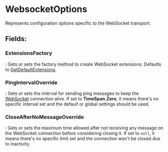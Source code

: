# WebsocketOptions

Represents configuration options specific to the WebSocket transport. 

## **Fields**:
### **ExtensionsFactory**
: Gets or sets the factory method to create WebSocket extensions. Defaults to [GetDefaultExtensions](../WebSockets/WebSocket.md#getdefaultextensions). 
### **PingIntervalOverride**
: Gets or sets the interval for sending ping messages to keep the [WebSocket](../WebSockets/WebSocket.md) connection alive. If set to **TimeSpan.Zero**, it means there's no specific interval set and the default or global settings should be used. 
### **CloseAfterNoMessageOverride**
: Gets or sets the maximum time allowed after not receiving any message on the WebSocket connection before considering closing it. If set to `null`, it means there's no specific limit set and the connection won't be closed due to inactivity. 